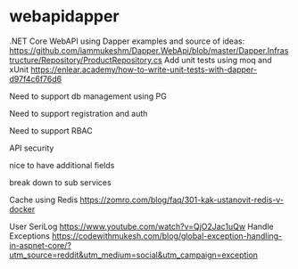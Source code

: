 # webapidapper
.NET Core WebAPI using Dapper
examples and source of ideas:
https://github.com/iammukeshm/Dapper.WebApi/blob/master/Dapper.Infrastructure/Repository/ProductRepository.cs
Add unit tests  using moq and xUnit
https://enlear.academy/how-to-write-unit-tests-with-dapper-d97f4c6f76d6


Need to support db management using PG

Need to support registration and auth

Need to support RBAC

API security

nice to have additional fields

break down to sub services

Cache using Redis 
https://zomro.com/blog/faq/301-kak-ustanovit-redis-v-docker


User SeriLog
https://www.youtube.com/watch?v=QjO2Jac1uQw
Handle Exceptions
https://codewithmukesh.com/blog/global-exception-handling-in-aspnet-core/?utm_source=reddit&utm_medium=social&utm_campaign=exception